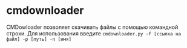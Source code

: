# cmdownloader
CMDowloader позволяет скачивать файлы с помощью командной строки. Для использования введите `cmdownloader.py -f [ссылка на файл] -p [путь] -n [имя]`
